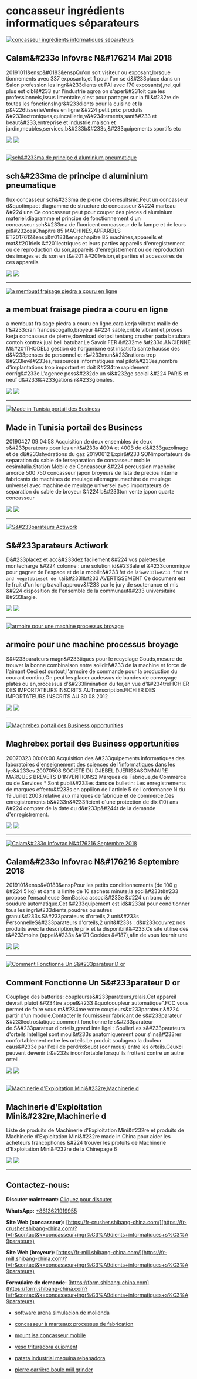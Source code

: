 # concasseur ingrédients informatiques séparateurs

<a href="https://swt.shibang-china.com/?l=fr&img&k=concasseur+ingr%C3%A9dients+informatiques+s%C3%A9parateurs" target="_blank">![concasseur ingrédients informatiques séparateurs](http://static.shibang-china.com/all-800x300/637.jpg)</a>

## Calam&#233o Infovrac N&#176214 Mai 2018
20191011&ensp&#0183&enspQu'on soit visiteur ou exposant,lorsque tionnements avec 337 exposants,et 1 pour l'on se d&#233place dans un Salon profession les ingr&#233dients et PAI avec 170 exposants),nel,qui plus est cibl&#233 sur l'industrie agroa on s'aper&#231oit que les professionnels,issus limentaire,c'est pour partager sur la fili&#232re.de toutes les fonctionsIngr&#233dients pour la cuisine et la p&#226tisserieVentes en ligne &#224 petit prix: produits &#233lectroniques,quincaillerie,v&#234tements,sant&#233 et beaut&#233,entreprise et industrie,maison et jardin,meubles,services,b&#233b&#233s,&#233quipements sportifs etc


<a href="https://whatsapp.shibangsoft.com/WhatsApp.php" target="_blank" title="WhatsApp">![](http://static.shibang-china.com/icon/whatsapp.png)</a> <a href="https://swt.shibang-china.com/?l=fr&icon&k=concasseur+ingr%C3%A9dients+informatiques+s%C3%A9parateurs" target="_blank">![](http://static.shibang-china.com/icon/chat-fr.png)</a>

---

<a href="https://swt.shibang-china.com/?l=fr&img&k=concasseur+ingr%C3%A9dients+informatiques+s%C3%A9parateurs" target="_blank">![sch&#233ma de principe d aluminium pneumatique](http://static.shibang-china.com/all-800x300/628.jpg)</a>

## sch&#233ma de principe d aluminium pneumatique
flux concasseur sch&#233ma de pierre cbseresultsnic.Peut un concasseur d&quotimpact diagramme de structure de concasseur &#224 marteau &#224 une Ce concasseur peut pour couper des pieces d aluminium materiel.diagramme et principe de fonctionnement d un concasseur.sch&#233ma de fluoricent concasseur de la lampe et de leurs pi&#232cesChapitre 85 MACHINES,APPAREILS ET2017612&ensp&#0183&enspchapitre 85 machines,appareils et mat&#201riels &#201lectriques et leurs parties appareils d'enregistrement ou de reproduction du son,appareils d'enregistrement ou de reproduction des images et du son en t&#201l&#201vision,et parties et accessoires de ces appareils


<a href="https://whatsapp.shibangsoft.com/WhatsApp.php" target="_blank" title="WhatsApp">![](http://static.shibang-china.com/icon/whatsapp.png)</a> <a href="https://swt.shibang-china.com/?l=fr&icon&k=concasseur+ingr%C3%A9dients+informatiques+s%C3%A9parateurs" target="_blank">![](http://static.shibang-china.com/icon/chat-fr.png)</a>

---

<a href="https://swt.shibang-china.com/?l=fr&img&k=concasseur+ingr%C3%A9dients+informatiques+s%C3%A9parateurs" target="_blank">![a membuat fraisage piedra a couru en ligne](http://static.shibang-china.com/all-800x300/385.jpg)</a>

## a membuat fraisage piedra a couru en ligne
a membuat fraisage piedra a couru en ligne.cara kerja vibrant maille de l'&#233cran francescogallo,broyeur &#224 sable,crible vibrant et,proses kerja concasseur de pierre,download skripsi tentang crusher pada batubara contoh kontrak jual beli batubar.Le Savoir FER &#232me &#233d.ANCIENNE M&#201THODELa gestion de l'organisme est insatisfaisante hausse des d&#233penses de personnel et r&#233mun&#233rations trop &#233lev&#233es,ressources informatiques mal pilot&#233es,nombre d'implantations trop important et doit &#234tre rapidement corrig&#233e.L'agence poss&#232de un si&#232ge social &#224 PARIS et neuf d&#233l&#233gations r&#233gionales.


<a href="https://whatsapp.shibangsoft.com/WhatsApp.php" target="_blank" title="WhatsApp">![](http://static.shibang-china.com/icon/whatsapp.png)</a> <a href="https://swt.shibang-china.com/?l=fr&icon&k=concasseur+ingr%C3%A9dients+informatiques+s%C3%A9parateurs" target="_blank">![](http://static.shibang-china.com/icon/chat-fr.png)</a>

---

<a href="https://swt.shibang-china.com/?l=fr&img&k=concasseur+ingr%C3%A9dients+informatiques+s%C3%A9parateurs" target="_blank">![Made in Tunisia portail des Business](http://static.shibang-china.com/all-800x300/943.jpg)</a>

## Made in Tunisia portail des Business
20190427 09:04:58 Acquisition de deux ensembles de deux s&#233parateurs pour les unit&#233s 400A et 400B de d&#233gazolinage et de d&#233shydrations du gaz 20190612 Expir&#233 SONimportateurs de separation du sable de ferseparation de concasseur mobile cesimitalia.Station Mobile de Concasseur &#224 percussion machoire amorce 500 750 concasseur japon broyeurs de lista de precios interne fabricants de machines de meulage allemagne.machine de meulage universel avec machine de meulage universel avec importateurs de separation du sable de broyeur &#224 b&#233ton vente japon quartz concasseur


<a href="https://whatsapp.shibangsoft.com/WhatsApp.php" target="_blank" title="WhatsApp">![](http://static.shibang-china.com/icon/whatsapp.png)</a> <a href="https://swt.shibang-china.com/?l=fr&icon&k=concasseur+ingr%C3%A9dients+informatiques+s%C3%A9parateurs" target="_blank">![](http://static.shibang-china.com/icon/chat-fr.png)</a>

---

<a href="https://swt.shibang-china.com/?l=fr&img&k=concasseur+ingr%C3%A9dients+informatiques+s%C3%A9parateurs" target="_blank">![S&#233parateurs Actiwork](http://static.shibang-china.com/all-800x300/510.jpg)</a>

## S&#233parateurs Actiwork
D&#233placez et acc&#233dez facilement &#224 vos palettes Le montecharge &#224 colonne : une solution id&#233ale et &#233conomique pour gagner de l'espace et de la mobilit&#233 !et de l`ai&#233l&#233 fruits and vegetableset de l`ai&#233l&#233 AVERTISSEMENT Ce document est le fruit d'un long travail approuv&#233 par le jury de soutenance et mis &#224 disposition de l'ensemble de la communaut&#233 universitaire &#233largie.


<a href="https://whatsapp.shibangsoft.com/WhatsApp.php" target="_blank" title="WhatsApp">![](http://static.shibang-china.com/icon/whatsapp.png)</a> <a href="https://swt.shibang-china.com/?l=fr&icon&k=concasseur+ingr%C3%A9dients+informatiques+s%C3%A9parateurs" target="_blank">![](http://static.shibang-china.com/icon/chat-fr.png)</a>

---

<a href="https://swt.shibang-china.com/?l=fr&img&k=concasseur+ingr%C3%A9dients+informatiques+s%C3%A9parateurs" target="_blank">![armoire pour une machine processus broyage](http://static.shibang-china.com/all-800x300/952.jpg)</a>

## armoire pour une machine processus broyage
S&#233parateurs magn&#233tiques pour le recyclage Gouds,mesure de trouver la bonne combinaison entre solidit&#233 de la machine et force de l'aimant Ceci est surtout,l'armoire de commande pour la production du courant continu,On peut les placer audessus de bandes de convoyage plates ou en,processus d'&#233limination du fer,en vue d'&#234treFICHIER DES IMPORTATEURS INSCRITS AUTranscription.FICHIER DES IMPORTATEURS INSCRITS AU 30 08 2012


<a href="https://whatsapp.shibangsoft.com/WhatsApp.php" target="_blank" title="WhatsApp">![](http://static.shibang-china.com/icon/whatsapp.png)</a> <a href="https://swt.shibang-china.com/?l=fr&icon&k=concasseur+ingr%C3%A9dients+informatiques+s%C3%A9parateurs" target="_blank">![](http://static.shibang-china.com/icon/chat-fr.png)</a>

---

<a href="https://swt.shibang-china.com/?l=fr&img&k=concasseur+ingr%C3%A9dients+informatiques+s%C3%A9parateurs" target="_blank">![Maghrebex portail des Business opportunities](http://static.shibang-china.com/all-800x300/64.jpg)</a>

## Maghrebex portail des Business opportunities
20070323 00:00:00 Acquisition des &#233quipements informatiques des laboratoires d'enseignement des sciences de l'informatiques dans les lyc&#233es 20070508 SOCIETE DU DJEBEL DJERISSASOMMAIRE MARQUES BREVETS D'INVENTIONS2 Marques de Fabrique,de Commerce ou de Services * Sont publi&#233es dans ce bulletin: Les enregistrements de marques effectu&#233s en appliion de l'article 5 de l'ordonnance N du 19 Juillet 2003,relative aux marques de fabrique et de commerce.Ces enregistrements b&#233n&#233ficient d'une protection de dix (10) ans &#224 compter de la date du d&#233p&#244t de la demande d'enregistrement.


<a href="https://whatsapp.shibangsoft.com/WhatsApp.php" target="_blank" title="WhatsApp">![](http://static.shibang-china.com/icon/whatsapp.png)</a> <a href="https://swt.shibang-china.com/?l=fr&icon&k=concasseur+ingr%C3%A9dients+informatiques+s%C3%A9parateurs" target="_blank">![](http://static.shibang-china.com/icon/chat-fr.png)</a>

---

<a href="https://swt.shibang-china.com/?l=fr&img&k=concasseur+ingr%C3%A9dients+informatiques+s%C3%A9parateurs" target="_blank">![Calam&#233o Infovrac N&#176216 Septembre 2018](http://static.shibang-china.com/all-800x300/806.jpg)</a>

## Calam&#233o Infovrac N&#176216 Septembre 2018
2019101&ensp&#0183&enspPour les petits conditionnements (de 100 g &#224 5 kg) et dans la limite de 10 sachets minute,la soci&#233t&#233 propose l'ensacheuse SemBasica associ&#233e &#224 un banc de soudure automatique.Cet &#233quipement est id&#233al pour conditionner tous les ingr&#233dients,poudres ou autres granul&#233s.S&#233parateurs d'orteils,2 unit&#233s PersonnelleS&#233parateurs d'orteils,2 unit&#233s : d&#233couvrez nos produits avec la description,le prix et la disponibilit&#233.Ce site utilise des t&#233moins (appel&#233s &#171 Cookies &#187),afin de vous fournir une


<a href="https://whatsapp.shibangsoft.com/WhatsApp.php" target="_blank" title="WhatsApp">![](http://static.shibang-china.com/icon/whatsapp.png)</a> <a href="https://swt.shibang-china.com/?l=fr&icon&k=concasseur+ingr%C3%A9dients+informatiques+s%C3%A9parateurs" target="_blank">![](http://static.shibang-china.com/icon/chat-fr.png)</a>

---

<a href="https://swt.shibang-china.com/?l=fr&img&k=concasseur+ingr%C3%A9dients+informatiques+s%C3%A9parateurs" target="_blank">![Comment Fonctionne Un S&#233parateur D or](http://static.shibang-china.com/all-800x300/187.jpg)</a>

## Comment Fonctionne Un S&#233parateur D or
Couplage des batteries: coupleurss&#233parateurs,relais.Cet appareil devrait plutot &#234tre appel&#233 &quotcoupleur automatique".FCC vous permet de faire vous m&#234me votre coupleurs&#233parateur,&#224 partir d'un module.Contacter le fournisseur fabricant de s&#233parateur &#233lectrostatique.comment fonctionne le s&#233parateur de.S&#233parateur d'orteils,grand Intelligel : SoulierLes s&#233parateurs d'orteils Intelligel sont moul&#233s anatomiquement pour s'ins&#233rer confortablement entre les orteils.Le produit soulagera la douleur caus&#233e par l'œil de perdrix&quot (cor mous) entre les orteils.Ceuxci peuvent devenir tr&#232s inconfortable lorsqu'ils frottent contre un autre orteil.


<a href="https://whatsapp.shibangsoft.com/WhatsApp.php" target="_blank" title="WhatsApp">![](http://static.shibang-china.com/icon/whatsapp.png)</a> <a href="https://swt.shibang-china.com/?l=fr&icon&k=concasseur+ingr%C3%A9dients+informatiques+s%C3%A9parateurs" target="_blank">![](http://static.shibang-china.com/icon/chat-fr.png)</a>

---

<a href="https://swt.shibang-china.com/?l=fr&img&k=concasseur+ingr%C3%A9dients+informatiques+s%C3%A9parateurs" target="_blank">![Machinerie d'Exploitation Mini&#232re,Machinerie d](http://static.shibang-china.com/all-800x300/418.jpg)</a>

## Machinerie d'Exploitation Mini&#232re,Machinerie d
Liste de produits de Machinerie d'Exploitation Mini&#232re et produits de Machinerie d'Exploitation Mini&#232re made in China pour aider les acheteurs francophones &#224 trouver les protuits de Machinerie d'Exploitation Mini&#232re de la Chinepage 6

<a href="https://whatsapp.shibangsoft.com/WhatsApp.php" target="_blank" title="WhatsApp">![](http://static.shibang-china.com/icon/whatsapp.png)</a> <a href="https://swt.shibang-china.com/?l=fr&icon&k=concasseur+ingr%C3%A9dients+informatiques+s%C3%A9parateurs" target="_blank">![](http://static.shibang-china.com/icon/chat-fr.png)</a>

---
## Contactez-nous:

**Discuter maintenant:** [Cliquez pour discuter](https://swt.shibang-china.com?l=fr&contact&k=concasseur+ingr%C3%A9dients+informatiques+s%C3%A9parateurs)

**WhatsApp:**  [+8613621919955](https://whatsapp.shibangsoft.com/WhatsApp.php)

**Site Web (concasseur):** [https://fr-crusher.shibang-china.com/](https://fr-crusher.shibang-china.com/?l=fr&contact&k=concasseur+ingr%C3%A9dients+informatiques+s%C3%A9parateurs)

**Site Web (broyeur):** [https://fr-mill.shibang-china.com/](https://fr-mill.shibang-china.com/?l=fr&contact&k=concasseur+ingr%C3%A9dients+informatiques+s%C3%A9parateurs)

**Formulaire de demande:** [https://form.shibang-china.com](https://form.shibang-china.com?l=fr&contact&k=concasseur+ingr%C3%A9dients+informatiques+s%C3%A9parateurs)

* [software arena simulacion de molienda](../63/software%20arena%20simulacion%20de%20molienda.md)

* [concasseur à marteaux processus de fabrication](../61/concasseur%20%C3%A0%20marteaux%20processus%20de%20fabrication.md)

* [mount isa concasseur mobile](../65/mount%20isa%20concasseur%20mobile.md)

* [yeso trituradora euipment](../63/yeso%20trituradora%20euipment.md)

* [patata industrial maquina rebanadora](../62/patata%20industrial%20maquina%20rebanadora.md)

* [pierre carrière boule mill grinder](../61/pierre%20carri%C3%A8re%20boule%20mill%20grinder.md)